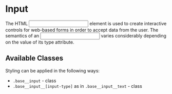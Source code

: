 # Input

The HTML <input> element is used to create interactive controls for web-based forms in order to accept data from the user. The semantics of an <input> varies considerably depending on the value of its type attribute.

## Available Classes

Styling can be applied in the following ways:

* `.base__input` - class
* `.base__input__[input-type]` as in `.base__input__text` - class
